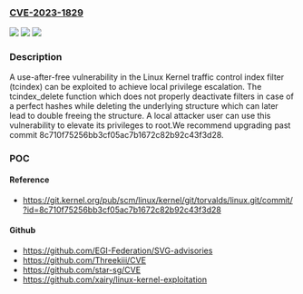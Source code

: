 ### [CVE-2023-1829](https://cve.mitre.org/cgi-bin/cvename.cgi?name=CVE-2023-1829)
![](https://img.shields.io/static/v1?label=Product&message=Linux%20Kernel&color=blue)
![](https://img.shields.io/static/v1?label=Version&message=3.8%3C%3D%206.2%20&color=brighgreen)
![](https://img.shields.io/static/v1?label=Vulnerability&message=CWE-416%20Use%20After%20Free&color=brighgreen)

### Description

A use-after-free vulnerability in the Linux Kernel traffic control index filter (tcindex) can be exploited to achieve local privilege escalation. The tcindex_delete function which does not properly deactivate filters in case of a perfect hashes while deleting the underlying structure which can later lead to double freeing the structure. A local attacker user can use this vulnerability to elevate its privileges to root.We recommend upgrading past commit 8c710f75256bb3cf05ac7b1672c82b92c43f3d28.

### POC

#### Reference
- https://git.kernel.org/pub/scm/linux/kernel/git/torvalds/linux.git/commit/?id=8c710f75256bb3cf05ac7b1672c82b92c43f3d28

#### Github
- https://github.com/EGI-Federation/SVG-advisories
- https://github.com/Threekiii/CVE
- https://github.com/star-sg/CVE
- https://github.com/xairy/linux-kernel-exploitation

